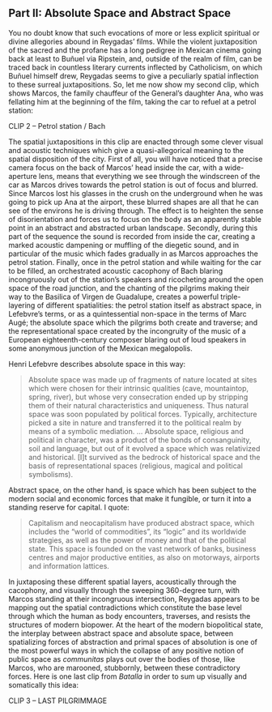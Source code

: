 ﻿## Part II: Absolute Space and Abstract Space

You no doubt know that such evocations of more or less explicit spiritual or divine allegories abound in Reygadas’ films. While the violent juxtaposition of the sacred and the profane has a long pedigree in Mexican cinema going back at least to Buñuel via Ripstein, and, outside of the realm of film, can be traced back in countless literary currents inflected by Catholicism, on which Buñuel himself drew, Reygadas seems to give a peculiarly spatial inflection to these surreal juxtapositions. So, let me now show my second clip, which shows Marcos, the family chauffeur of the General’s daughter Ana, who was fellating him at the beginning of the film, taking the car to refuel at a petrol station:

CLIP 2 – Petrol station / Bach

The spatial juxtapositions in this clip are enacted through some clever visual and acoustic techniques which give a quasi-allegorical meaning to the spatial disposition of the city. First of all, you will have noticed that a precise camera focus on the back of Marcos’ head inside the car, with a wide-aperture lens, means that everything we see through the windscreen of the car as Marcos drives towards the petrol station is out of focus and blurred. Since Marcos lost his glasses in the crush on the underground when he was going to pick up Ana at the airport, these blurred shapes are all that he can see of the environs he is driving through. The effect is to heighten the sense of disorientation and forces us to focus on the body as an apparently stable point in an abstract and abstracted urban landscape. Secondly, during this part of the sequence the sound is recorded from inside the car, creating a marked acoustic dampening or muffling of the diegetic sound, and in particular of the music which fades gradually in as Marcos approaches the petrol station. Finally, once in the petrol station and while waiting for the car to be filled, an orchestrated acoustic cacophony of Bach blaring incongruously out of the station’s speakers and ricocheting around the open space of the road junction, and the chanting of the pilgrims making their way to the Basilica of Virgen de Guadalupe, creates a powerful triple-layering of different spatialities: the petrol station itself as abstract space, in Lefebvre’s terms, or as a quintessential non-space in the terms of Marc Augé; the absolute space which the pilgrims both create and traverse; and the representational space created by the incongruity of the music of a European eighteenth-century composer blaring out of loud speakers in some anonymous junction of the Mexican megalopolis.

Henri Lefebvre describes absolute space in this way:

> Absolute space was made up of fragments of nature located at sites which were chosen for their intrinsic qualities (cave, mountaintop, spring, river), but whose very consecration ended up by stripping them of their natural characteristics and uniqueness. Thus natural space was soon populated by political forces. Typically, architecture picked a site in nature and transferred it to the political realm by means of a symbolic mediation. … Absolute space, religious and political in character, was a product of the bonds of consanguinity, soil and language, but out of it evolved a space which was relativized and historical. \[I\]t survived as the bedrock of historical space and the basis of representational spaces (religious, magical and political symbolisms).

Abstract space, on the other hand, is space which has been subject to the modern social and economic forces that make it fungible, or turn it into a standing reserve for capital. I quote:

> Capitalism and neocapitalism have produced abstract space, which includes the “world of commodities”, its “logic” and its worldwide strategies, as well as the power of money and that of the political state. This space is founded on the vast network of banks, business centres and major productive entities, as also on motorways, airports and information lattices.

In juxtaposing these different spatial layers, acoustically through the cacophony, and visually through the sweeping 360-degree turn, with Marcos standing at their incongruous intersection, Reygadas appears to be mapping out the spatial contradictions which constitute the base level through which the human as body encounters, traverses, and resists the structures of modern biopower. At the heart of the modern biopolitical state, the interplay between abstract space and absolute space, between spatializing forces of abstraction and primal spaces of absolution is one of the most powerful ways in which the collapse of any positive notion of public space as *communitas* plays out over the bodies of those, like Marcos, who are marooned, stubbornly, between these contradictory forces. Here is one last clip from *Batalla* in order to sum up visually and somatically this idea:

CLIP 3 – LAST PILGRIMMAGE

